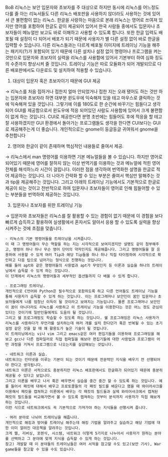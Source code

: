 BoB 리눅스는 보안 입문자와 초보자를 주 대상으로 하지만 동시에 리눅스를 어느정도 다룰 줄 아는 리눅서들도 다른 리눅스 배포판을 사용하지 않더라도 사용하는 것에 있어서 큰 불편함이 없는 리눅스.
한글을 사랑하는 마음으로 본래 리눅스는 영어로 쓰여져 있지만 영어를 포함하여 한글도 같이 제공되어 있어서 한국 사람들 중에서도 입문자나 초보자들이 메뉴얼만 보고도 바로 이해하고 사용할 수 있도록 합니다. 또한 한글 입력도 배포될 때 설정이 다 되어서 배포가 되기 때문에 사용자가 별 다른 설정 없이 바로 한글을 입력할 수 있습니다.
다른 리눅스들과는 다르게 배포될 이미지에 트레이닝 기능을 해주는 패키지(?)가 포함되어 있기 때문에 다른 설치나 설정 없이 명령어나 프로그램을 켜는 것만으로 입문자와 초보자의 실력을 리눅스를 사용함에 있어서 기본부터 하여 심화 정도의 수준까지 향상시켜 줄 것입니다.
트레이닝 기능은 따로 모듈화가 되어 개발되므로 다른 배포판에서도 다운로드 및 설치하여 적용할 수 있습니다.

1. 대상이 입문자 혹은 초보자이기 때문에 GUI 제공

→ 리눅스를 처음 접하거나 접한지 얼마 안되었거나 접한 지는 오래 됐어도 하는 것만 하는 입문자와 초보자라 하면 대부분 윈도우에 익숙해져 있을 테고 마우스로 클릭하는 것에 익숙해져 있을 것입니다.
그렇기에 이를 180도로 한 순간에 바꾸기는 힘들다고 생각되어 GUI를 제공함으로서 윈도우에 적응 되어있던 사람도 사용함에 있어서 크게 불편함이 없게 하는 것입니다. CUI로 제공한다면 분명 초반에는 힘들어도 후에 적응을 할 테고 잘 사용하겠지만 GUI 환경에서 돌아가는 프로그램들도 생각을 한다면 CUI보다는 GUI로 제공해주는게 더 좋습니다. 개인적으로는 gnome이 둥글둥글 귀여워서 gnome을 추천합니다

2. 영어와 한글이 같이 존재하며 핵심적인 내용들로 줄여서 제공.

→ 리눅스에서 man 명령어를 이용하면 기본 메뉴얼들을 볼 수 있습니다. 하지만 영어로 되어있기 때문에 영어를 잘하지 않는 이상 번역기를 이용하는 것과 메뉴얼에 적힌 영어 전체를 해석하느라 시간이 걸립니다. 이러한 점을 생각하여 번역화한 설명을 한글로 적어 제공하는 것입니다. 더 나아가 간략화 할 수 있는 부분은 줄여서 핵심만 말해주는 것과 tip을 제공해주는 것입니다.
그리고 아래의 트레이닝 기능에서도 기본적으로 한글로 제공이 되는 것이고 전반적으로 하여 입문자나 초보자들이 영어로 인해 힘들어할 수 있는 부분들을 번역하여 제공하는 것입니다.

3. 입문자나 초보자를 위한 트레이닝 기능

→ 입문자와 초보자들은 리눅스를 잘 활용할 수 있는 경험이 없기 때문에 이 경험을 보다 빠르게 습득하고 활용하여 실생활에서 혼자서도 알아서 응용 할 수 있도록 실력을 향상 시켜주는 것에 초점을 맞춥니다.
    
    - 리눅스의 기본 명령어들을 트레이닝을 시켜줍니다.
    이 때 그 명령어들이 무슨 역할을 하는 지는 시각적으로 보여지겠지만 설명도 같이 첨부해주고, 명령어 하나 하나 무슨 영어 단어의 약자인지도 제공해줍니다. 그리고 명령어들을 잘 응용하여 사용할 수 있게 여러 Tip과 해당 Tip들을 하나 하나 직접 타이핑하여 시각적으로 확인하고 다음 팁으로 넘어가는 형식으로 진행하는 것입니다.
    예를 들어 apt와 같은 명령어들의 사용법과 apt가 무엇인지 등 이론과 실습을 하나의 트레이닝에서 습득할 수 있게 하는 것입니다.
    이 단계에서 리눅스의 명령어들과 세부적인 옵션들까지 다 배울 수 있게 합니다.
    
    - 프로그래밍 트레이닝.
    개인적으로 C언어와 Python은 필수적으로 포함하도록 하고 다른 언어들도 트레이닝 기능을 통해 사용자가 습득할 수 있게 하는 것입니다. 이는 프로그래머나 보안인이 꿈인 입문자나 초보자들에게 나름 엄청난 이득이 될 것이라고 보여지는 기능입니다. 물론 프로그래머나 보안인이 꿈이 아니더라도 리눅스를 사용하고 이 트레이닝 기능을 이용한다는 것은 어느 정도 관심이 있다는 것이기에 일반인들에게도 도움이 될 것입니다.
    그리고 쉘 프로그래밍도 학습할 수 있도록 하는 것입니다. 쉘 프로그래밍은 리눅스 사용자가 리눅스를 사용하다가 무언가를 설치하는데 여러 개를 설치 한다던가 혹은 반복될 수 있는 초기 설정 같은 것을 할 때 꽤 활용도가 높은 기술이 될 것입니다.
    이 트레이닝에서는 vi나 vim 그리고 emacs같은 여러 편집기들을 이용하여 프로그래밍을 해보고 gcc나 다른 컴파일러로 직접 컴파일을 해보아 편집기들에 대한 사용법과 프로그램이 어떤 과정을 거쳐서 프로그램으로 나오는지를 실감해보는 것입니다.
    
    - 네트워크 이론과 실습.
    네트워크는 인터넷을 이루는 기본이 되는 것이기 때문에 전문적인 지식을 배우기 전 선행되어야 한다고 생각됩니다. 
    네트워크 이론은 서적으로도 충분하지만 리눅스 배포판에서도 한글화가 되어있기 때문에 충분히 제공될 수 있다고 보입니다.
    그리고 이론을 배우고 나서 혹은 배우면서 실습을 중간 중간 할 수 있도록 하는 것입니다. 예를 들어서 패킷에 대해서 배우고 프로토콜들의 각 패킷 필드를 배운다고 했을 때 와이어샤크를 이용해서 패킷을 캡쳐하고 이론에서 배우는 각 패킷의 필드들과 실제 와이어샤크에서 캡쳐된 패킷의 필드들을 비교해가면서 볼 수 있도록 캡쳐하는 것부터 분석까지 사용자가 직접 해보게 하는 것입니다.
    이런 식으로 네트워크에서도 꼭 기본적으로 가져가야 하는 지식들을 선행시켜 줍니다.
    
    - 여러 분야로 나뉘어 트레이닝을 해줍니다.
    개인적으로 해킹과 방어를 트레이닝 해주는데 해킹 기법을 알려주고 실습하고 해당 기법에 대한 이미 알려진 대응책을 알려주는 것입니다.
    크게 웹, 리버싱, 포렌식, 시스템, 네트워크 이렇게 5가지로 나누어서 사용자가 원하는 분야를 선택하고 그 분야에 맞게 지식을 습득할 수 있게 하는 것입니다.
    참고) 개발할 때 이 분야들의 트레이닝들은 여러 서적을 참고할 수도 있고(보안 기사), War game들을 참고할 수 있을 수도 있습니다.

